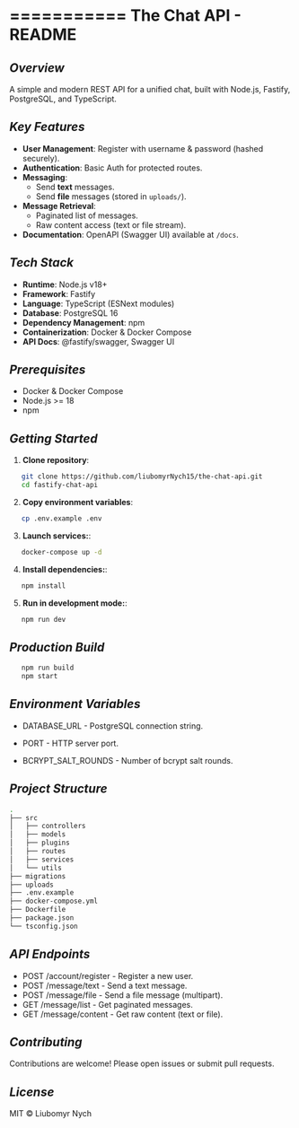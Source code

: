 ===========
   **The Chat API - README**
===========


***Overview***
--------
A simple and modern REST API for a unified chat, built with Node.js, Fastify, PostgreSQL, and TypeScript.


***Key Features***
------------
- **User Management**: Register with username & password (hashed securely).
- **Authentication**: Basic Auth for protected routes.
- **Messaging**:
  - Send **text** messages.
  - Send **file** messages (stored in `uploads/`).
- **Message Retrieval**:
  - Paginated list of messages.
  - Raw content access (text or file stream).
- **Documentation**: OpenAPI (Swagger UI) available at `/docs`.


***Tech Stack***
----------
- **Runtime**: Node.js v18+
- **Framework**: Fastify
- **Language**: TypeScript (ESNext modules)
- **Database**: PostgreSQL 16
- **Dependency Management**: npm
- **Containerization**: Docker & Docker Compose
- **API Docs**: @fastify/swagger, Swagger UI


***Prerequisites***
-------------
- Docker & Docker Compose
- Node.js >= 18
- npm


***Getting Started***
---------------
1. **Clone repository**:
```bash
   git clone https://github.com/liubomyrNych15/the-chat-api.git
   cd fastify-chat-api
   ```

2. **Copy environment variables**:
```bash
   cp .env.example .env
   ```

3. **Launch services:**:
```bash
   docker-compose up -d
   ```

4. **Install dependencies:**:
```bash
   npm install
   ```

5. **Run in development mode:**:
```bash
   npm run dev
   ```


***Production Build***
---------------
```bash
   npm run build
   npm start
   ```


***Environment Variables***
---------------
- DATABASE_URL - PostgreSQL connection string.

- PORT - HTTP server port.

- BCRYPT_SALT_ROUNDS - Number of bcrypt salt rounds.


***Project Structure***
---------------
```bash
.
├── src
│   ├── controllers
│   ├── models
│   ├── plugins
│   ├── routes
│   ├── services
│   └── utils
├── migrations
├── uploads
├── .env.example
├── docker-compose.yml
├── Dockerfile
├── package.json
└── tsconfig.json
   ```


***API Endpoints***
---------------
- POST /account/register - Register a new user.
- POST /message/text - Send a text message.
- POST /message/file - Send a file message (multipart).
- GET /message/list - Get paginated messages.
- GET /message/content - Get raw content (text or file).


***Contributing***
---------------
Contributions are welcome! Please open issues or submit pull requests.


***License***
---------------
MIT © Liubomyr Nych
